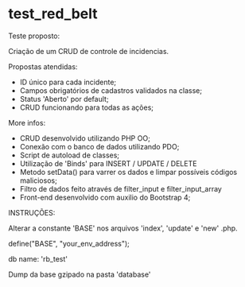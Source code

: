 # test_red_belt

Teste proposto:

Criação de um CRUD de controle de incidencias.

Propostas atendidas:

- ID único para cada incidente;
- Campos obrigatórios de cadastros validados na classe;
- Status 'Aberto' por default;
- CRUD funcionando para todas as ações;

More infos:

- CRUD desenvolvido utilizando PHP OO;
- Conexão com o banco de dados utilizando PDO;
- Script de autoload de classes;
- Utilização de 'Binds' para INSERT / UPDATE / DELETE
- Metodo setData() para varrer os dados e limpar possíveis códigos maliciosos;
- Filtro de dados feito através de filter_input e filter_input_array
- Front-end desenvolvido com auxilio do Bootstrap 4;


INSTRUÇÕES:

Alterar a constante 'BASE' nos arquivos 'index', 'update' e 'new' .php.

define("BASE", "your_env_address");

db name: 'rb_test'

Dump da base gzipado na pasta 'database' 
